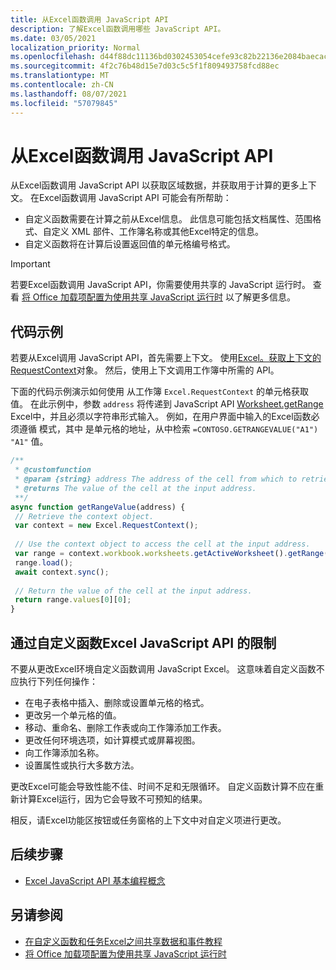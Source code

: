```yaml
---
title: 从Excel函数调用 JavaScript API
description: 了解Excel函数调用哪些 JavaScript API。
ms.date: 03/05/2021
localization_priority: Normal
ms.openlocfilehash: d44f88dc11136bd0302453054cefe93c82b22136e2084baecac006834100a077
ms.sourcegitcommit: 4f2c76b48d15e7d03c5c5f1f809493758fcd88ec
ms.translationtype: MT
ms.contentlocale: zh-CN
ms.lasthandoff: 08/07/2021
ms.locfileid: "57079845"
---
```

# <a name="call-excel-javascript-apis-from-a-custom-function"></a>从Excel函数调用 JavaScript API

从Excel函数调用 JavaScript API 以获取区域数据，并获取用于计算的更多上下文。 在Excel函数调用 JavaScript API 可能会有所帮助：

- 自定义函数需要在计算之前从Excel信息。 此信息可能包括文档属性、范围格式、自定义 XML 部件、工作簿名称或其他Excel特定的信息。
- 自定义函数将在计算后设置返回值的单元格编号格式。

> [!IMPORTANT]
> 若要Excel函数调用 JavaScript API，你需要使用共享的 JavaScript 运行时。 查看 [将 Office 加载项配置为使用共享 JavaScript 运行时](../develop/configure-your-add-in-to-use-a-shared-runtime.md) 以了解更多信息。

## <a name="code-sample"></a>代码示例

若要从Excel调用 JavaScript API，首先需要上下文。 使用[Excel。获取上下文的 RequestContext](/javascript/api/excel/excel.requestcontext)对象。 然后，使用上下文调用工作簿中所需的 API。

下面的代码示例演示如何使用 从工作簿 `Excel.RequestContext` 的单元格获取值。 在此示例中，参数 `address` 将传递到 JavaScript API [Worksheet.getRange](/javascript/api/excel/excel.worksheet#getRange_address_) Excel中，并且必须以字符串形式输入。 例如，在用户界面中输入的Excel函数必须遵循 模式，其中 是单元格的地址，从中检索 `=CONTOSO.GETRANGEVALUE("A1")` `"A1"` 值。

```JavaScript
/**
 * @customfunction
 * @param {string} address The address of the cell from which to retrieve the value.
 * @returns The value of the cell at the input address.
 **/
async function getRangeValue(address) {
 // Retrieve the context object. 
 var context = new Excel.RequestContext();
 
 // Use the context object to access the cell at the input address. 
 var range = context.workbook.worksheets.getActiveWorksheet().getRange(address);
 range.load();
 await context.sync();
 
 // Return the value of the cell at the input address.
 return range.values[0][0];
}
```

## <a name="limitations-of-calling-excel-javascript-apis-through-a-custom-function"></a>通过自定义函数Excel JavaScript API 的限制

不要从更改Excel环境自定义函数调用 JavaScript Excel。 这意味着自定义函数不应执行下列任何操作：

- 在电子表格中插入、删除或设置单元格的格式。
- 更改另一个单元格的值。
- 移动、重命名、删除工作表或向工作簿添加工作表。
- 更改任何环境选项，如计算模式或屏幕视图。
- 向工作簿添加名称。
- 设置属性或执行大多数方法。

更改Excel可能会导致性能不佳、时间不足和无限循环。 自定义函数计算不应在重新计算Excel运行，因为它会导致不可预知的结果。

相反，请Excel功能区按钮或任务窗格的上下文中对自定义项进行更改。

## <a name="next-steps"></a>后续步骤

- [Excel JavaScript API 基本编程概念](../reference/overview/excel-add-ins-reference-overview.md)

## <a name="see-also"></a>另请参阅

- [在自定义函数和任务Excel之间共享数据和事件教程](../tutorials/share-data-and-events-between-custom-functions-and-the-task-pane-tutorial.md)
- [将 Office 加载项配置为使用共享 JavaScript 运行时](../develop/configure-your-add-in-to-use-a-shared-runtime.md)
